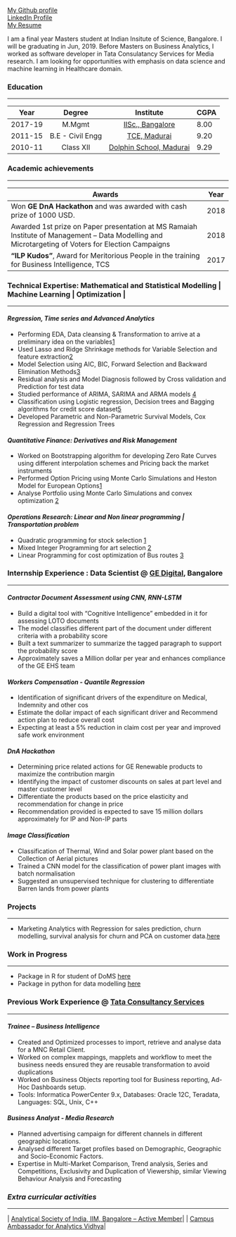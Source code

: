 [My Github profile](https://github.com/karthickrajas) <br />
[LinkedIn Profile](https://www.linkedin.com/in/karthick-raja-s-ab839a45/) <br />
[My Resume](https://drive.google.com/file/d/1TNLWSZNQd_6IcVTkKHrZC4Ox5LopaAwZ/view?usp=sharing)

I am a final year Masters student at Indian Insitute of Science, Bangalore. I will be graduating in Jun, 2019. Before Masters on Business Analytics, I worked as software developer in Tata Consulatancy Services for Media research. I am looking for opportunities with emphasis on data science and machine learning in Healthcare domain.

### Education
-------------------------------------------------------------------------------------------------------------------------------------

| Year        | Degree          | Institute                                                                                 | CGPA  |
| ------------|:---------------:| :----------------------------------------------------------------------------------------:|-------|
| 2017-19     | M.Mgmt          | [IISc., Bangalore](http://mgmt.iisc.ac.in/)                                               |8.00   |
| 2011-15     | B.E - Civil Engg| [TCE, Madurai](https://www.tce.edu/)                                                      |9.20   |
| 2010-11     | Class XII       | [Dolphin School, Madurai](http://dolphinpublicschool.com/)                                |9.29   |

### Academic achievements
--------------------------------------------------------------------------------------------------------------------------------------

| Awards                                                                                                                    | Year | 
| --------------------------------------------------------------------------------------------------------------------------|------| 
| Won **GE DnA Hackathon** and was awarded with cash prize of 1000 USD.                                                     | 2018 | 
| Awarded 1st prize on Paper presentation at MS Ramaiah Institute of Management – Data Modelling and Microtargeting of Voters for Election Campaigns                                                                                                                   | 2018 | 
| **“ILP Kudos”**, Award for Meritorious People in the training for Business Intelligence, TCS                              | 2017 |


### Technical Expertise: Mathematical and Statistical Modelling | Machine Learning | Optimization |
--------------------------------------------------------------------------------------------------------------------------------------

#### *Regression, Time series and Advanced Analytics*

* Performing EDA, Data cleansing & Transformation to arrive at a preliminary idea on the variables[1](https://github.com/karthickrajas/Statistics-Assignment/tree/master/EDA)
* Used Lasso and Ridge Shrinkage methods for Variable Selection and feature extraction[2](https://github.com/karthickrajas/Statistics-Assignment/tree/master/Advanced%20Analytics%20Assignment)
* Model Selection using AIC, BIC, Forward Selection and Backward Elimination Methods[3](https://github.com/karthickrajas/Statistics-Assignment/tree/master/MG%20222/AIC%20criteria)
* Residual analysis and Model Diagnosis followed by Cross validation and Prediction for test data
* Studied performance of ARIMA, SARIMA and ARMA models [4](https://github.com/karthickrajas/Statistics-Assignment/tree/master/MG%20222/Time%20Series%20Assignment)
* Classification using Logistic regression, Decision trees and Bagging algorithms for credit score dataset[5](https://github.com/karthickrajas/Statistics-Assignment/tree/master/Advanced%20Analytics%20Assignment)
* Developed Parametric and Non-Parametric Survival Models, Cox Regression and Regression Trees

#### *Quantitative Finance: Derivatives and Risk Management*

* Worked on Bootstrapping algorithm for developing Zero Rate Curves using different interpolation schemes and Pricing back the market instruments
* Performed Option Pricing using Monte Carlo Simulations and Heston Model for European Options[1](https://github.com/karthickrajas/Finance-Assignment/tree/master/Finance%20Assignment%202)
* Analyse Portfolio using Monte Carlo Simulations and convex optimization [2](https://github.com/karthickrajas/Finance-Assignment/tree/master/Portfolio%20Risk%20Management)

#### *Operations Research: Linear and Non linear programming | Transportation problem*

* Quadratic programming for stock selection [1](https://github.com/karthickrajas/Operations-Research-Assignments/tree/master/Assignment%20-%20Non%20Linear%20Programing)
* Mixed Integer Programming for art selection [2](https://github.com/karthickrajas/Operations-Research-Assignments/tree/master/Assignment%20-%20Assinging%20Art)
* Linear Programming for cost optimization of Bus routes [3](https://github.com/karthickrajas/Operations-Research-Assignments/tree/master/Assignment%20-%20School%20Bus%20Optimization)


### Internship Experience : Data Scientist @ [GE Digital](https://www.ge.com/digital/), Bangalore
--------------------------------------------------------------------------------------------------------------------------------------
#### *Contractor Document Assessment using CNN, RNN-LSTM*

* Build a digital tool with “Cognitive Intelligence” embedded in it for assessing LOTO documents
* The model classifies different part of the document under different criteria with a probability score
* Built a text summarizer to summarize the tagged paragraph to support the probability score
* Approximately saves a Million dollar per year and enhances compliance of the GE EHS team 

#### *Workers Compensation - Quantile Regression*

* Identification of significant drivers of the expenditure on Medical, Indemnity and other cos
* Estimate the dollar impact of each significant driver and Recommend action plan to reduce overall cost
* Expecting at least a 5% reduction in claim cost per year and improved safe work environment

#### *DnA Hackathon*

* Determining price related actions for GE Renewable products to maximize the contribution margin
* Identifying the impact of customer discounts on sales at part level and master customer level
* Differentiate the products based on the price elasticity and recommendation for change in price
* Recommendation provided is expected to save 15 million dollars approximately for IP and Non-IP parts


#### *Image Classification* 

* Classification of Thermal, Wind and Solar power plant based on the Collection of Aerial pictures
* Trained a CNN model for the classification of power plant images with batch normalisation
* Suggested an unsupervised technique for clustering to differentiate Barren lands from power plants

### Projects
--------------------------------------------------------------------------------------------------------------------------------------

* Marketing Analytics with Regression for sales prediction, churn modelling, survival analysis for churn and PCA on customer data.[here](https://github.com/karthickrajas/Marketing-Analytics)


### Work in Progress
--------------------------------------------------------------------------------------------------------------------------------------
* Package in R for student of DoMS [here](https://github.com/karthickrajas/Lumos)
* Package in python for data modelling [here](https://github.com/karthickrajas/kapph)


### Previous Work Experience @ [Tata Consultancy Services](https://www.tcs.com)
----------------------------------------------------------------------------------------------------------------------------------------
#### *Trainee – Business Intelligence*

* Created and Optimized processes to import, retrieve and analyse data for a MNC Retail Client.
* Worked on complex mappings, mapplets and workflow to meet the business needs ensured they are reusable transformation to avoid duplications
* Worked on Business Objects reporting tool for Business reporting, Ad-Hoc Dashboards setup.
* Tools: Informatica PowerCenter 9.x, Databases: Oracle 12C, Teradata, Languages: SQL, Unix, C++

#### *Business Analyst - Media Research*

* Planned advertising campaign for different channels in different geographic locations.
* Analysed different Target profiles based on Demographic, Geographic and Socio-Economic Factors.
* Expertise in Multi-Market Comparison, Trend analysis, Series and Competitions, Exclusivity and Duplication of Viewership, similar Viewing Behaviour Analysis and Forecasting

### *Extra curricular activities*
---
| [Analytical Society of India, IIM, Bangalore – Active Member](https://www.analyticsindia.org/)|
| [Campus Ambassador for Analytics Vidhya](https://www.analyticsvidhya.com/)|


